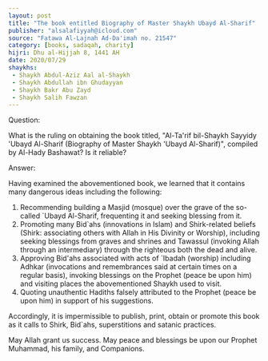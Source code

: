 ```yaml
---
layout: post
title: "The book entitled Biography of Master Shaykh Ubayd Al-Sharif"
publisher: "alsalafiyyah@icloud.com"
source: "Fatawa Al-Lajnah Ad-Da'imah no. 21547"
category: [books, sadaqah, charity]
hijri: Dhu al-Hijjah 8, 1441 AH
date: 2020/07/29
shaykhs: 
 - Shaykh Abdul-Aziz Aal al-Shaykh
 - Shaykh Abdullah ibn Ghudayyan
 - Shaykh Bakr Abu Zayd
 - Shaykh Salih Fawzan
---
```


Question: 

What is the ruling on obtaining the book titled, "Al-Ta'rif bil-Shaykh Sayyidy 'Ubayd Al-Sharif (Biography of Master Shaykh 'Ubayd Al-Sharif)", compiled by Al-Hady Bashawat? Is it reliable?

Answer:

Having examined the abovementioned book, we learned that it contains many dangerous ideas including the following:
1. Recommending building a Masjid (mosque) over the grave of the so-called `Ubayd Al-Sharif, frequenting it and seeking blessing from it.
2. Promoting many Bid`ahs (innovations in Islam) and Shirk-related beliefs (Shirk: associating others with Allah in His Divinity or Worship), including seeking blessings from graves and shrines and Tawassul (invoking Allah through an intermediary) through the righteous both the dead and alive.
3. Approving Bid'ahs associated with acts of `Ibadah (worship) including Adhkar (invocations and remembrances said at certain times on a regular basis), invoking blessings on the Prophet (peace be upon him) and visiting places the abovementioned Shaykh used to visit.
4. Quoting unauthentic Hadiths falsely attributed to the Prophet (peace be upon him) in support of his suggestions.

Accordingly, it is impermissible to publish, print, obtain or promote this book as it calls to Shirk, Bid`ahs, superstitions and satanic practices.

May Allah grant us success. May peace and blessings be upon our Prophet Muhammad, his family, and Companions.

